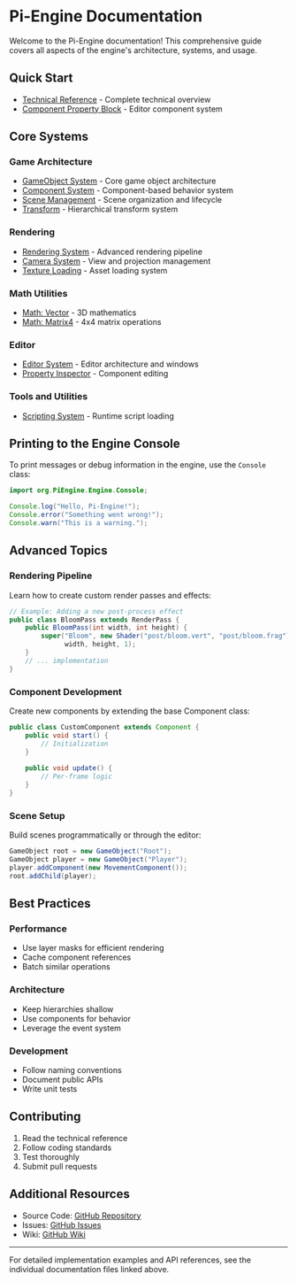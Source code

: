 # Pi-Engine Documentation

Welcome to the Pi-Engine documentation! This comprehensive guide covers all aspects of the engine's architecture, systems, and usage.

## Quick Start
- [Technical Reference](technical_reference.md) - Complete technical overview
- [Component Property Block](../ComponentPropertyBlock_Documentation.md) - Editor component system

## Core Systems

### Game Architecture
- [GameObject System](GameObject.md) - Core game object architecture
- [Component System](Component.md) - Component-based behavior system
- [Scene Management](Scene.md) - Scene organization and lifecycle
- [Transform](Transform.md) - Hierarchical transform system

### Rendering
- [Rendering System](Renderer.md) - Advanced rendering pipeline
- [Camera System](Camera.md) - View and projection management
- [Texture Loading](TextureLoader.md) - Asset loading system

### Math Utilities
- [Math: Vector](Vector.md) - 3D mathematics
- [Math: Matrix4](Matrix4.md) - 4x4 matrix operations

### Editor
- [Editor System](Editor.md) - Editor architecture and windows
- [Property Inspector](../ComponentPropertyBlock_Documentation.md) - Component editing

### Tools and Utilities
- [Scripting System](ScriptLoader.md) - Runtime script loading

## Printing to the Engine Console
To print messages or debug information in the engine, use the `Console` class:
```java
import org.PiEngine.Engine.Console;

Console.log("Hello, Pi-Engine!");
Console.error("Something went wrong!");
Console.warn("This is a warning.");
```

## Advanced Topics

### Rendering Pipeline
Learn how to create custom render passes and effects:
```java
// Example: Adding a new post-process effect
public class BloomPass extends RenderPass {
    public BloomPass(int width, int height) {
        super("Bloom", new Shader("post/bloom.vert", "post/bloom.frag"), 
              width, height, 1);
    }
    // ... implementation
}
```

### Component Development
Create new components by extending the base Component class:
```java
public class CustomComponent extends Component {
    public void start() {
        // Initialization
    }
    
    public void update() {
        // Per-frame logic
    }
}
```

### Scene Setup
Build scenes programmatically or through the editor:
```java
GameObject root = new GameObject("Root");
GameObject player = new GameObject("Player");
player.addComponent(new MovementComponent());
root.addChild(player);
```

## Best Practices

### Performance
- Use layer masks for efficient rendering
- Cache component references
- Batch similar operations

### Architecture
- Keep hierarchies shallow
- Use components for behavior
- Leverage the event system

### Development
- Follow naming conventions
- Document public APIs
- Write unit tests

## Contributing
1. Read the technical reference
2. Follow coding standards
3. Test thoroughly
4. Submit pull requests

## Additional Resources
- Source Code: [GitHub Repository](https://github.com/yourusername/Pi-Engine)
- Issues: [GitHub Issues](https://github.com/yourusername/Pi-Engine/issues)
- Wiki: [GitHub Wiki](https://github.com/yourusername/Pi-Engine/wiki)

---

For detailed implementation examples and API references, see the individual documentation files linked above.
